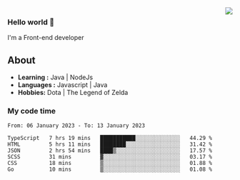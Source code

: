 <img align='right' src="https://github-readme-stats.vercel.app/api?username=jumodada&show_icons=true&theme=vue">

### Hello world 👋

I'm a Front-end developer 
    
## About
-  **Learning :** Java | NodeJs
-  **Languages :** Javascript | Java
-  **Hobbies:** Dota | The Legend of Zelda

### My code time

<!--START_SECTION:waka-->

```text
From: 06 January 2023 - To: 13 January 2023

TypeScript   7 hrs 19 mins   ███████████░░░░░░░░░░░░░░   44.29 %
HTML         5 hrs 11 mins   ████████░░░░░░░░░░░░░░░░░   31.42 %
JSON         2 hrs 54 mins   ████▒░░░░░░░░░░░░░░░░░░░░   17.57 %
SCSS         31 mins         ▓░░░░░░░░░░░░░░░░░░░░░░░░   03.17 %
CSS          18 mins         ▒░░░░░░░░░░░░░░░░░░░░░░░░   01.88 %
Go           10 mins         ▒░░░░░░░░░░░░░░░░░░░░░░░░   01.08 %
```

<!--END_SECTION:waka-->
